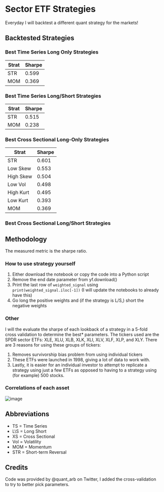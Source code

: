 # Sector ETF Strategies
Everyday I will backtest a different quant strategy for the markets!

## Backtested Strategies

### Best Time Series Long Only Strategies

| Strat | Sharpe |
|-------|--------|
| STR   | 0.599  |
| MOM   | 0.369  |

### Best Time Series Long/Short Strategies

| Strat | Sharpe |
|-------|--------|
| STR   | 0.515  |
| MOM   | 0.238  |

### Best Cross Sectional Long-Only Strategies

| Strat     | Sharpe |
|-----------|--------|
| STR       | 0.601  |
| Low Skew  | 0.553  |
| High Skew | 0.504  |
| Low Vol   | 0.498  |
| High Kurt | 0.495  |
| Low Kurt  | 0.393  |
| MOM       | 0.369  |

### Best Cross Sectional Long/Short Strategies

####

## Methodology
The measured metric is the sharpe ratio.
### How to use strategy yourself
1. Either download the notebook or copy the code into a Python script
2. Remove the end date parameter from yf.download()
3. Print the last row of ```weighted_signal``` using ```print(weighted_signal.iloc[-1])``` (I will update the notebooks to already have this)
4. Go long the positive weights and (if the strategy is L/S,) short the negative weights
### Other
I will the evaluate the sharpe of each lookback of a strategy in a 5-fold cross validation to determine the best* parameters. The tickers used are the SPDR sector ETFs: XLE, XLU, XLB, XLK, XLI, XLV, XLF, XLP, and XLY. There are 3 reasons for using these groups of tickers:
1. Removes survivorship bias problem from using individual tickers
2. These ETFs were launched in 1998, giving a lot of data to work with.
3. Lastly, it is easier for an individual investor to attempt to replicate a strategy using just a few ETFs as opposed to having to a strategy using (for example) 500 stocks.
### Correlations of each asset
![image](https://github.com/replacementAI/A-Backtest-A-Day/assets/55959390/585a19d0-b4d2-41c8-95e9-8d9d723f791e)

## Abbreviations
- TS = Time Series
- L\S = Long Short
- XS = Cross Sectional
- Vol = Volatility
- MOM = Momentum
- STR = Short-term Reversal

## Credits
Code was provided by @quant_arb on Twitter, I added the cross-validation to try to better pick parameters.
